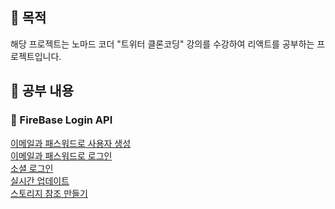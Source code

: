 ## 📢 목적

해당 프로젝트는 노마드 코더 "트위터 클론코딩" 강의를 수강하여 리액트를 공부하는 프로젝트입니다.

## 📢 공부 내용

<!-- onSnapshot은 기본적으로 데이터베이스에 무슨일이 있을 때 알림을 받은 것 -->

### 📑 FireBase Login API

[이메일과 패스워드로 사용자 생성](https://firebase.google.com/docs/reference/js/firebase.auth.Auth#createuserwithemailandpassword) <br>
[이메일과 패스워드로 로그인](https://firebase.google.com/docs/reference/js/firebase.auth.Auth#signinwithemailandpassword) <br>
[소셜 로그인](https://firebase.google.com/docs/reference/js/firebase.auth.Auth#signinwithredirect) <br>
[실시간 업데이트](https://firebase.google.com/docs/firestore/query-data/listen) <br>
[스토리지 참조 만들기](https://firebase.google.com/docs/storage/web/create-reference) <br>